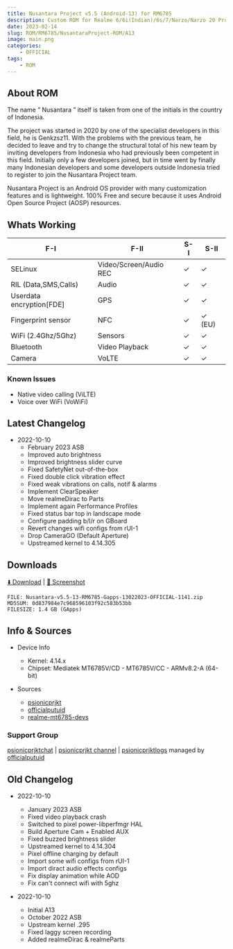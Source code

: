 ```yaml
---
title: Nusantara Project v5.5 (Android-13) for RM6785
description: Custom ROM for Realme 6/6i(Indian)/6s/7/Narzo/Narzo 20 Pro/Narzo 30 4G (RM6785)
date: 2023-02-14
slug: ROM/RM6785/NusantaraProject-ROM/A13
image: main.png
categories:
    - OFFICIAL
tags:
    - ROM
---
```


## About ROM
The name ” Nusantara ” itself is taken from one of the initials in the country of Indonesia.

The project was started in 2020 by one of the specialist developers in this field, he is Genkzsz11. With the problems with the previous team, he decided to leave and try to change the structural total of his new team by inviting developers from Indonesia who had previously been competent in this field. Initially only a few developers joined, but in time went by finally many Indonesian developers and some developers outside Indonesia tried to register to join the Nusantara Project team.

Nusantara Project is an Android OS provider with many customization features and is lightweight. 100% Free and secure because it uses Android Open Source Project (AOSP) resources.

## Whats Working
F-I | F-II | S-I | S-II
---------|---------|---------|---------
SELinux | Video/Screen/Audio REC | ✓ | ✓
RIL (Data,SMS,Calls) | Audio | ✓ | ✓
Userdata encryption[FDE] | GPS | ✓ | ✓
Fingerprint sensor | NFC | ✓ | ✓ (EU)
WiFi (2.4Ghz/5Ghz) | Sensors | ✓ | ✓
Bluetooth | Video Playback | ✓ | ✓
Camera | VoLTE | ✓ | ✓

### Known Issues
* Native video calling (ViLTE)
* Voice over WiFi (VoWiFi)

## Latest Changelog
* 2022-10-10
  * February 2023 ASB
  * Improved auto brightness
  * Improved brightness slider curve
  * Fixed SafetyNet out-of-the-box
  * Fixed double click vibration effect
  * Fixed weak vibrations on calls, notif & alarms
  * Implement ClearSpeaker
  * Move realmeDirac to Parts
  * Implement again Performance Profiles
  * Fixed status bar top in landscape mode
  * Configure padding b/l/r on GBoard 
  * Revert changes wifi configs from rUI-1
  * Drop CameraGO (Default Aperture)
  * Upstreamed kernel to 4.14.305

## Downloads
[⬇️ Download](https://sourceforge.net/projects/psionicprjkt/files/RM6785/NAD-13/Nusantara-v5.5-13-RM6785-Gapps-13022023-OFFICIAL-1141.zip/download) | [🌆 Screenshot](https://photos.app.goo.gl/9ZFnWftemQa8cjAS6)

```
FILE: Nusantara-v5.5-13-RM6785-Gapps-13022023-OFFICIAL-1141.zip
MD5SUM: 0d837984e7c968596103f92c583b53bb
FILESIZE: 1.4 GB (GApps)
```

## Info & Sources
* Device Info
  * Kernel: 4.14.x
  * Chipset: Mediatek MT6785V/CD - MT6785V/CC - ARMv8.2-A (64-bit)

* Sources
  * [psionicprjkt](https://github.com/psionicprjkt)
  * [officialputuid](https://github.com/officialputuid)
  * [realme-mt6785-devs](https://github.com/realme-mt6785-devs)

### Support Group
[psionicprjktchat](https://t.me/psionicprjktchat) | [psionicprjkt channel](https://t.me/psionicprjkt) | [psionicprjktlogs](https://t.me/psionicprjktlogs) managed by [officialputuid](https://t.me/officialputuid)

## Old Changelog
* 2022-10-10
  * January 2023 ASB
  * Fixed video playback crash
  * Switched to pixel power-libperfmgr HAL
  * Build Aperture Cam + Enabled AUX
  * Fixed buzzed brightness slider
  * Upstreamed kernel to 4.14.304
  * Pixel offline charging by default
  * Import some wifi configs from rUI-1
  * Import diract audio effects configs
  * Fix display animation while AOD
  * Fix can't connect wifi with 5ghz

* 2022-10-10
  * Initial A13
  * October 2022 ASB
  * Upstream kernel .295
  * Fixed laggy screen recording
  * Added realmeDirac & realmeParts
